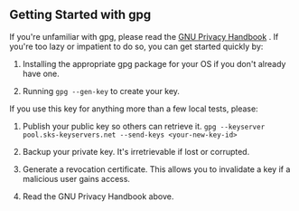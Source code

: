 Getting Started with gpg
------------------------

If you're unfamiliar with gpg, please read the [GNU Privacy
Handbook](http://www.gnupg.org/gph/en/manual.html) .  If you're too
lazy or impatient to do so, you can get started quickly by:

1. Installing the appropriate gpg package for your OS if you don't
already have one.

1. Running `gpg --gen-key` to create your key.

If you use this key for anything more than a few local tests, please:

1. Publish your public key so others can retrieve it.
   `gpg --keyserver pool.sks-keyservers.net --send-keys <your-new-key-id>`

1. Backup your private key.  It's irretrievable if lost or corrupted.

1. Generate a revocation certificate.  This allows you to invalidate a
key if a malicious user gains access.

1. Read the GNU Privacy Handbook above.

